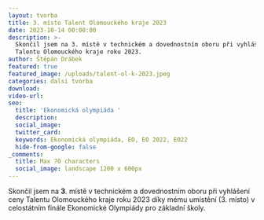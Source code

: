 ```yaml
---
layout: tvorba
title: 3. místo Talent Olomouckého kraje 2023
date: 2023-10-14 00:00:00
description: >-
  Skončil jsem na 3. místě v technickém a dovednostním oboru při vyhlášení ceny
  Talentu Olomouckého kraje roku 2023.
author: Štěpán Drábek
featured: true
featured_image: /uploads/talent-ol-k-2023.jpeg
categories: dalsi tvorba
download:
video-url:
seo:
  title: 'Ekonomická olympiáda '
  description:
  social_image:
  twitter_card:
  keywords: Ekonomická olympiáda, EO, EO 2022, EO22
  hide-from-google: false
_comments:
  title: Max 70 characters
  social_image: landscape 1200 x 600px
---
```

Skončil jsem na **3**. místě v technickém a dovednostním oboru při vyhlášení ceny Talentu Olomouckého kraje roku 2023 díky mému umístění (3. místo) v celostátním finále Ekonomické Olympiády pro základní školy.